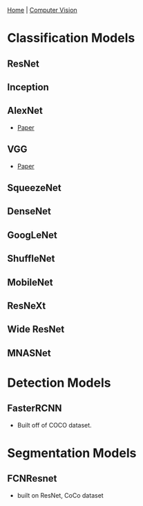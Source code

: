 [Home](index.md) | 
[Computer Vision](Computer_Vision.md)

# Classification Models

## ResNet

## Inception

## AlexNet
- [Paper](https://arxiv.org/abs/1404.5997)

## VGG
- [Paper](https://arxiv.org/abs/1409.1556)

## SqueezeNet

## DenseNet

## GoogLeNet

## ShuffleNet

## MobileNet 

## ResNeXt

## Wide ResNet

## MNASNet

# Detection Models
## FasterRCNN
- Built off of COCO dataset.


# Segmentation Models

## FCNResnet 
- built on ResNet, CoCo dataset


